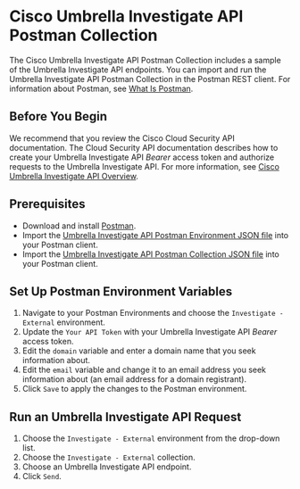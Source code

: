 # Cisco Umbrella Investigate API Postman Collection

The Cisco Umbrella Investigate API Postman Collection includes a sample of the Umbrella Investigate API endpoints. You can import and run the Umbrella Investigate API Postman Collection in the Postman REST client. For information about Postman, see [What Is Postman](https://www.postman.com/product/what-is-postman).

## Before You Begin

We recommend that you review the Cisco Cloud Security API documentation. The Cloud Security API documentation describes how to create your Umbrella Investigate API *Bearer* access token and authorize requests to the Umbrella Investigate API. For more information, see [Cisco Umbrella Investigate API Overview](https://developer.cisco.com/docs/cloud-security/#!investigate-introduction-overview).

## Prerequisites

* Download and install [Postman](https://www.getpostman.com/apps).
* Import the [Umbrella Investigate API Postman Environment JSON file](https://github.com/CiscoDevNet/cloud-security/blob/master/Umbrella/PostmanExamples/InvestigateAPI/Investigate%20-%20External.postman_environment.json) into your Postman client.
* Import the [Umbrella Investigate API Postman Collection JSON file](https://github.com/CiscoDevNet/cloud-security/blob/master/Umbrella/PostmanExamples/InvestigateAPI/Investigate%20-%20EXTERNAL.postman_collection.json) into your Postman client.

## Set Up Postman Environment Variables

1. Navigate to your Postman Environments and choose the `Investigate - External` environment.
1. Update the `Your API Token` with your Umbrella Investigate API *Bearer* access token.
1. Edit the `domain` variable and enter a domain name that you seek information about.
1. Edit the `email` variable and change it to an email address you seek information about (an email address for a domain registrant).
1. Click `Save` to apply the changes to the Postman environment.

## Run an Umbrella Investigate API Request

1. Choose the `Investigate - External` environment from the drop-down list.
1. Choose the `Investigate - External` collection.
1. Choose an Umbrella Investigate API endpoint.
1. Click `Send`.
